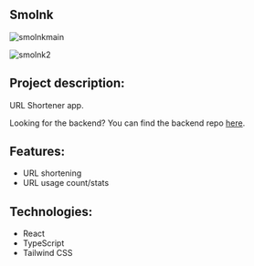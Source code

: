 ## Smolnk

![smolnkmain](https://user-images.githubusercontent.com/79957968/229188315-506a34a4-607f-40d4-81f8-1849065ecc30.png)

![smolnk2](https://user-images.githubusercontent.com/79957968/229184214-f938c1ec-5f66-487b-8260-a6ec384a9406.png)

## Project description:

URL Shortener app. 

Looking for the backend? You can find the backend repo [here](https://github.com/JonaVS/smolnk-backend).

## Features:

- URL shortening
- URL usage count/stats

## Technologies:

- React
- TypeScript
- Tailwind CSS